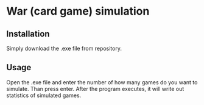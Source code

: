 # War (card game) simulation

## Installation

Simply download the .exe file from repository.

## Usage

Open the .exe file and enter the number of how many games do you want to simulate. Than press enter. After the program executes, it will write out statistics of simulated games.
